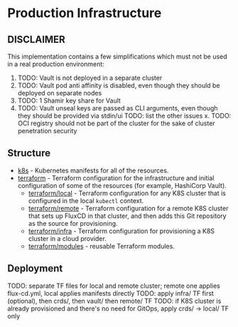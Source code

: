# Production Infrastructure

## DISCLAIMER

This implementation contains a few simplifications which must not be used in a real production environment:
1. TODO: Vault is not deployed in a separate cluster
1. TODO: Vault pod anti affinity is disabled, even though they should be deployed on separate nodes
1. TODO: 1 Shamir key share for Vault
1. TODO: Vault unseal keys are passed as CLI arguments, even though they should be provided via stdin/ui
TODO: list the other issues
x. TODO: OCI registry should not be part of the cluster for the sake of cluster penetration security

## Structure

* [k8s](./k8s) - Kubernetes manifests for all of the resources.
* [terraform](./terraform) - Terraform configuration for the infrastructure and initial configuration of some of the
  resources (for example, HashiCorp Vault).
    - [terraform/local](./terraform/local) - Terraform configuration for any K8S cluster that is configured in the local `kubectl` context.
    - [terraform/remote](./terraform/remote) - Terraform configuration for a remote K8S cluster that sets up FluxCD in that cluster, and then adds this Git repository as the source for provisioning.
    - [terraform/infra](./terraform/infra) - Terraform configuration for provisioning a K8S cluster in a cloud provider.
    - [terraform/modules](./terraform/modules) - reusable Terraform modules.

## Deployment

TODO: separate TF files for local and remote cluster; remote one applies flux-cd.yml, local applies manifests directly
TODO: apply infra/ TF first (optional), then crds/, then vault/ then remote/ TF
TODO: if K8S cluster is already provisioned and there's no need for GitOps, apply crds/ -> local/ TF only
